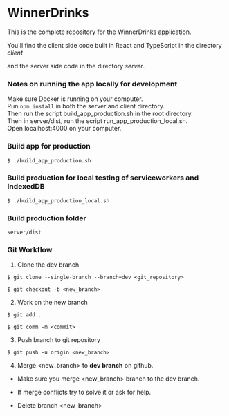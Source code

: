 # WinnerDrinks

This is the complete repository for the WinnerDrinks application. 

You'll find the client side code built in React and TypeScript in the directory *client*

and the server side code in the directory *server*. 


### Notes on running the app locally for development
Make sure Docker is running on your computer.  
Run `npm install` in both the server and client directory.  
Then run the script build_app_production.sh in the root directory.  
Then in server/dist, run the script run_app_production_local.sh.  
Open localhost:4000 on your computer. 


### Build app for production
```
$ ./build_app_production.sh
```

### Build production for local testing of serviceworkers and IndexedDB
```
$ ./build_app_production_local.sh
```

### Build production folder
```
server/dist
```

### Git Workflow

1. Clone the dev branch
 ```
$ git clone --single-branch --branch=dev <git_repository>
  
$ git checkout -b <new_branch>
```

2. Work on the new branch
```
$ git add .

$ git comm -m <commit>
```

3. Push branch to git repository
```
$ git push -u origin <new_branch>
```

4. Merge <new_branch> to __dev branch__ on github. 
  
  * Make sure you merge <new_branch> branch to the dev branch. 
  
  * If merge conflicts try to solve it or ask for help.  
  
  * Delete branch <new_branch> 


  
